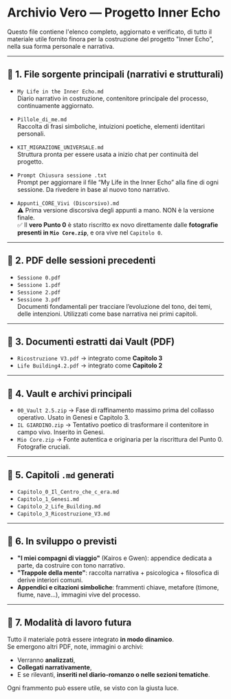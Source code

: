 # Archivio Vero — Progetto Inner Echo

Questo file contiene l'elenco completo, aggiornato e verificato, di tutto il materiale utile fornito finora per la costruzione del progetto "Inner Echo", nella sua forma personale e narrativa.

---

## 📂 1. File sorgente principali (narrativi e strutturali)

- `My Life in the Inner Echo.md`  
  Diario narrativo in costruzione, contenitore principale del processo, continuamente aggiornato.

- `Pillole_di_me.md`  
  Raccolta di frasi simboliche, intuizioni poetiche, elementi identitari personali.

- `KIT_MIGRAZIONE_UNIVERSALE.md`  
  Struttura pronta per essere usata a inizio chat per continuità del progetto.

- `Prompt Chiusura sessione .txt`  
  Prompt per aggiornare il file “My Life in the Inner Echo” alla fine di ogni sessione. Da rivedere in base al nuovo tono narrativo.

- `Appunti_CORE_Vivi (Discorsivo).md`  
  ⚠️ Prima versione discorsiva degli appunti a mano. NON è la versione finale.  
  ✅ Il **vero Punto 0** è stato riscritto ex novo direttamente dalle **fotografie presenti in `Mio Core.zip`**, e ora vive nel `Capitolo 0`.

---

## 📂 2. PDF delle sessioni precedenti

- `Sessione 0.pdf`  
- `Sessione 1.pdf`  
- `Sessione 2.pdf`  
- `Sessione 3.pdf`  
Documenti fondamentali per tracciare l’evoluzione del tono, dei temi, delle intenzioni. Utilizzati come base narrativa nei primi capitoli.

---

## 📂 3. Documenti estratti dai Vault (PDF)

- `Ricostruzione V3.pdf` → integrato come **Capitolo 3**
- `Life Building4.2.pdf` → integrato come **Capitolo 2**

---

## 📂 4. Vault e archivi principali

- `00_Vault 2.5.zip` → Fase di raffinamento massimo prima del collasso operativo. Usato in Genesi e Capitolo 3.
- `IL GIARDINO.zip` → Tentativo poetico di trasformare il contenitore in campo vivo. Inserito in Genesi.
- `Mio Core.zip` → Fonte autentica e originaria per la riscrittura del Punto 0. Fotografie cruciali.

---

## 📘 5. Capitoli `.md` generati

- `Capitolo_0_Il_Centro_che_c_era.md`
- `Capitolo_1_Genesi.md`
- `Capitolo_2_Life_Building.md`
- `Capitolo_3_Ricostruzione_V3.md`

---

## 📌 6. In sviluppo o previsti

- **"I miei compagni di viaggio"** (Kairos e Gwen): appendice dedicata a parte, da costruire con tono narrativo.
- **"Trappole della mente"**: raccolta narrativa + psicologica + filosofica di derive interiori comuni.
- **Appendici e citazioni simboliche**: frammenti chiave, metafore (timone, fiume, nave…), immagini vive del processo.

---

## 🔁 7. Modalità di lavoro futura

Tutto il materiale potrà essere integrato **in modo dinamico**.  
Se emergono altri PDF, note, immagini o archivi:
- Verranno **analizzati**,  
- **Collegati narrativamente**,  
- E se rilevanti, **inseriti nel diario-romanzo o nelle sezioni tematiche**.

Ogni frammento può essere utile, se visto con la giusta luce.